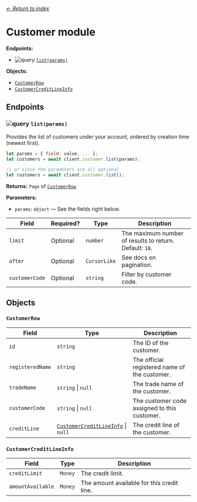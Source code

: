 [*← Return to index*](../index.md)

Customer module
===============

**Endpoints:**
- ![query](https://img.shields.io/badge/QUERY-green) [`list(params)`](#-listparams)

**Objects:**
- [`CustomerRow`](#customerrow)
- [`CustomerCreditLineInfo`](#customercreditlineinfo)


Endpoints
---------

### ![query](https://img.shields.io/badge/QUERY-green) `list(params)`

Provides the list of customers under your account, ordered by creation time (newest first).

```js
let params = { field: value, ... };
let customers = await client.customer.list(params);

// or since the parameters are all optional
let customers = await client.customer.list();
```

**Returns:** `Page` of [`CustomerRow`](#customerrow)

**Parameters:**

- `params`: `object` — See the fields right below.

| Field          | Required? | Type         | Description                                             |
| -------------- | --------- | ------------ | ------------------------------------------------------- |
| `limit`        | Optional  | `number`     | The maximum number of results to return. Default: `10`. |
| `after`        | Optional  | `CursorLike` | See docs on pagination.                                 |
| `customerCode` | Optional  | `string`     | Filter by customer code.                                |


Objects
-------

### `CustomerRow`

| Field            | Type                                                          | Description                                   |
| ---------------- | ------------------------------------------------------------- | --------------------------------------------- |
| `id`             | `string`                                                      | The ID of the customer.                       |
| `registeredName` | `string`                                                      | The official registered name of the customer. |
| `tradeName`      | `string` \| `null`                                            | The trade name of the customer.               |
| `customerCode`   | `string` \| `null`                                            | The customer code assigned to this customer.  |
| `creditLine`     | [`CustomerCreditLineInfo`](#customercreditlineinfo) \| `null` | The credit line of the customer.              |


### `CustomerCreditLineInfo`

| Field             | Type    | Description                                |
| ----------------- | ------- | ------------------------------------------ |
| `creditLimit`     | `Money` | The credit limit.                          |
| `amountAvailable` | `Money` | The amount available for this credit line. |
